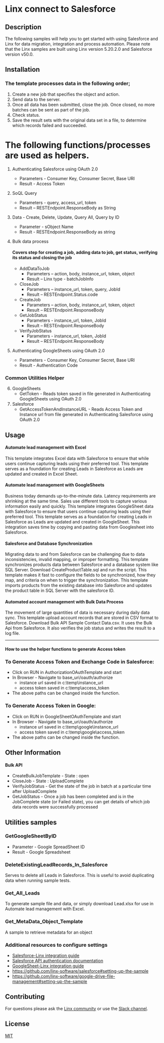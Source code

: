 # Linx connect to Salesforce
## Description
The following samples will help you to get started with using Salesforce and Linx for data migration, integration and process automation.  Please note that the Linx samples are built using Linx version 5.20.2.0 and Salesforce version v50.0.  
## Installation
### The template processes data in the following order;
1.	Create a new job that specifies the object and action.
2.	Send data to the server.
3.	Once all data has been submitted, close the job. Once closed, no more batches can be sent as part of the job.
4.	Check status. 
5.	Save the result sets with the original data set in a file, to determine which records failed and succeeded.
# The following functions/processes are used as helpers.  
1.	Authenticating Salesforce using OAuth 2.0
     - Parameters - Consumer Key, Consumer Secret, Base URI
     - Result - Access Token
2.	SoQL Query 
     - Parameters - query, access_url, token
     - Result – RESTEndpoint.ResponseBody as String
3.	Data - Create, Delete, Update, Query All, Query by ID 
     - Parameter - sObject Name
     - Result - RESTEndpoint.ResponseBody as string
4.	Bulk data process 
    #### Covers step for creating a job, adding data to job, get status, verifying its status and closing the job
     - AddDataToJob 
          - Parameters – action, body, instance_url, token, object
          - Result – Linx type -  batchJobInfo 
     - CloseJob
          - Parameters – instance_url, token, query, JobId
          - Result – RESTEndpoint.Status.code
     - CreateJob
          - Parameters – action, body, instance_url, token, object
          - Result – RESTEndpoint.ResponseBody
     - GetJobStatus
          - Parameters -  instance_url, token, JobId
          - Result – RESTEndpoint.ResponseBody
     - VerifyJobStatus
          - Parameters -  instance_url, token, JobId
          - Result – RESTEndpoint.ResponseBody

5.	Authenticating GoogleSheets using OAuth 2.0
     - Parameters - Consumer Key, Consumer Secret, Base URI
     - Result - Authentication Code
### Common Utilities Helper
6.   GoogleSheets
     - GetToken - Reads token saved in file generated in Authenticating GoogleSheets using OAuth 2.0    
7.   Salesforce
     - GetAccessTokenAndInstanceURL - Reads Access Token and Instance url from file generated in Authenticating Salesforce using OAuth 2.0
## Usage
#### Automate lead management with Excel
This template integrates Excel data with Salesforce to ensure that while users continue capturing leads using their preferred tool.  This template serves as a foundation for creating Leads in Salesforce as Leads are updated and created in Excel Sheet. 

#### Automate lead management with GoogleSheets
Business today demands up-to-the-minute data. Latency requirements are shrinking at the same time.  Sales use different tools to capture various information easily and quickly.
This template integrates GoogleSheet data with Salesforce to ensure that users continue capturing leads using their preferred tool.  This template serves as a foundation for creating Leads in Salesforce as Leads are updated and created in GoogleSheet.  This integration saves time by copying and pasting data from Googlesheet into Salesforce.

#### Salesforce and Database Synchronization
Migrating data to and from Salesforce can be challenging due to data inconsistencies, invalid mapping, or improper formatting.
This template synchronizes products data between Salesforce and a database system like SQL Server. Download CreateProductTable.sql and run the script. This template makes it fast to configure the fields to be synchronized, how they map, and criteria on when to trigger the synchronization.  This template imports products from the existing database into Salesforce and updates the product table in SQL Server with the salesforce ID.

#### Automated account management with Bulk Data Process
The movement of large quantities of data is necessary during daily data sync.
This template upload account records that are stored in CSV format to Salesforce.  Download Bulk API Sample Contact Data.csv.  It uses the Bulk Api from Salesforce.  It also verifies the job status and writes the result to a log file. 

--- 
#### How to use the helper functions to generate Access token
### To Generate Access Token and Exchange Code in Salesforce: 
 - Click on RUN in AuthorizationOAuthTemplate and start
 - In Browser - Navigate to base_uri/oauth/authorize
     - instance url saved in c:\temp\instance_url
     - access token saved in c:\temp\access_token
- The above paths can be changed inside the function. 
### To Generate Access Token in Google: 
- Click on RUN in GoogleSheetOAuthTemplate and start
 - In Browser - Navigate to base_uri/oauth/authorize
     - instance url saved in c:\temp\google\instance_url
     - access token saved in c:\temp\google\access_token
- The above paths can be changed inside the function.

## Other Information
#### Bulk API
 - CreateBulkJobTemplate  - State : open
 - CloseJob - State : UploadComplete
 - VerifyJobStatus - Get the state of the job in batch at a particular time after UploadComplete
 - GetJobStatus - Once a job has been completed and is in the JobComplete state (or Failed state), you can get details of which job data records were successfully processed

## Utilities samples
### GetGoogleSheetByID
- Parameter - Google SpreadSheet ID
- Result - Google Spreadsheet

### DeleteExistingLeadRecords_In_Salesforce
Serves to delete all Leads in Salesforce.  This is useful to avoid duplicating data when running sample tests. 

### Get_All_Leads 
To generate sample file and data, or simply download Lead.xlsx for use in Automate lead management with Excel.

### Get_MetaData_Object_Template
A sample to retrieve metadata for an object

### Additional resources to configure settings 
- [Salesforce-Linx integration guide](https://community.linx.software/community/t/integrating-with-salesforce/494)
- [Salesforce API authentication documentation](https://help.salesforce.com/articleView?id=sf.remoteaccess_oauth_web_server_flow.htm&type=5)
- [GoogleSheet-Linx integration guide](https://linx.software/docs/guides/googleapis/)
- https://github.com/linx-software/salesforce#setting-up-the-sample
- https://github.com/linx-software/google-drive-file-management#setting-up-the-sample
   
## Contributing

For questions please ask the [Linx community](https://linx/software/community) or use the [Slack channel](https://linxsoftware.slack.com/archives/C01FLBC1XNX). 

## License

[MIT](https://github.com/linx-software/template-repo/blob/main/LICENSE.txt)
